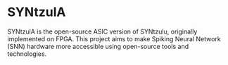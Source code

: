 # SYNtzulA
SYNtzulA is the open-source ASIC version of SYNtzulu, originally implemented on FPGA. This project aims to make Spiking Neural Network (SNN) hardware more accessible using open-source tools and technologies.
